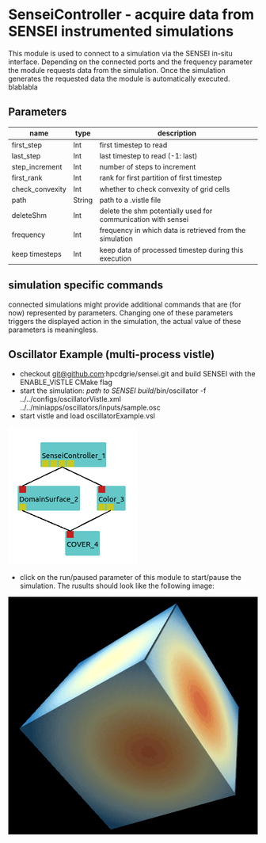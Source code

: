 [headline]:<>
SenseiController - acquire data from SENSEI instrumented simulations
====================================================================
[headline]:<>

This module is used to connect to a simulation via the SENSEI in-situ interface.
Depending on the connected ports and the frequency parameter the module requests data from the simulation.
Once the simulation generates the requested data the module is automatically executed.
blablabla

[inputPorts]:<>
[inputPorts]:<>
[outputPorts]:<>
[outputPorts]:<>
[parameters]:<>
Parameters
----------
|name|type|description|
|-|-|-|
|first_step|Int|first timestep to read|
|last_step|Int|last timestep to read (-1: last)|
|step_increment|Int|number of steps to increment|
|first_rank|Int|rank for first partition of first timestep|
|check_convexity|Int|whether to check convexity of grid cells|
|path|String|path to a .vistle file|
|deleteShm|Int|delete the shm potentially used for communication with sensei|
|frequency|Int|frequency in which data is retrieved from the simulation|
|keep timesteps|Int|keep data of processed timestep during this execution|

[parameters]:<>

simulation specific commands
----------------------------
connected simulations might provide additional commands that are (for now) represented by parameters. Changing one of these parameters triggers the displayed action in the simulation, the actual value of these parameters is meaningless.

Oscillator Example (multi-process vistle)
------------------------------------------
- checkout git@github.com:hpcdgrie/sensei.git and build SENSEI with the ENABLE_VISTLE CMake flag
- start the simulation: *path to SENSEI build*/bin/oscillator -f ../../configs/oscillatorVistle.xml ../../miniapps/oscillators/inputs/sample.osc
- start vistle and load oscillatorExample.vsl

![](OscillatorNet.png)

- click on the run/paused parameter of this module to start/pause the simulation. The rusults should look like the following image:

![](OscillatorResult.png)

